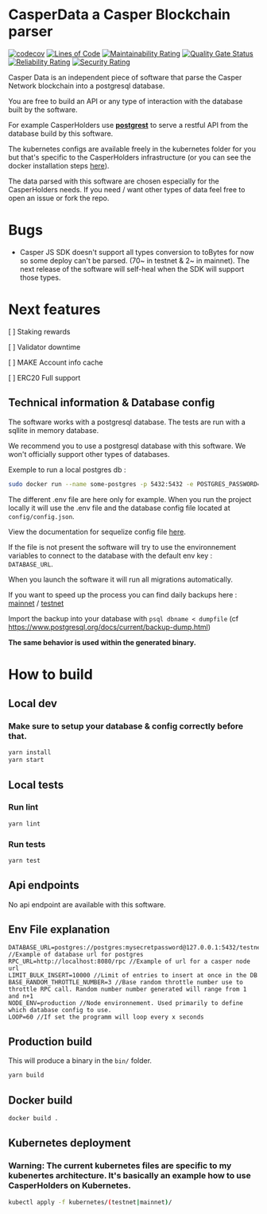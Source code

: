 # CasperData a Casper Blockchain parser
[![codecov](https://codecov.io/gh/casperholders/casperdata/branch/main/graph/badge.svg?token=J111YFA2Q3)](https://codecov.io/gh/casperholders/casperdata)
[![Lines of Code](https://sonarcloud.io/api/project_badges/measure?project=casperholders_casperdata&metric=ncloc)](https://sonarcloud.io/summary/new_code?id=casperholders_casperdata)
[![Maintainability Rating](https://sonarcloud.io/api/project_badges/measure?project=casperholders_casperdata&metric=sqale_rating)](https://sonarcloud.io/summary/new_code?id=casperholders_casperdata)
[![Quality Gate Status](https://sonarcloud.io/api/project_badges/measure?project=casperholders_casperdata&metric=alert_status)](https://sonarcloud.io/summary/new_code?id=casperholders_casperdata)
[![Reliability Rating](https://sonarcloud.io/api/project_badges/measure?project=casperholders_casperdata&metric=reliability_rating)](https://sonarcloud.io/summary/new_code?id=casperholders_casperdata)
[![Security Rating](https://sonarcloud.io/api/project_badges/measure?project=casperholders_casperdata&metric=security_rating)](https://sonarcloud.io/summary/new_code?id=casperholders_casperdata)

Casper Data is an independent piece of software that parse the Casper Network blockchain into a postgresql database.

You are free to build an API or any type of interaction with the database built by the software.

For example CasperHolders use [**postgrest**](https://postgrest.org/en/stable/) to serve a restful API from the database build by this software.

The kubernetes configs are available freely in the kubernetes folder for you but that's specific to the CasperHolders infrastructure (or you can see the docker installation steps [here](https://postgrest.org/en/stable/install.html#docker)).

The data parsed with this software are chosen especially for the CasperHolders needs. If you need / want other types of data feel free to open an issue or fork the repo.


# Bugs

- Casper JS SDK doesn't support all types conversion to toBytes for now so some deploy can't be parsed.
(70~ in testnet & 2~ in mainnet). The next release of the software will self-heal when the SDK will support those types.

# Next features

[ ] Staking rewards

[ ] Validator downtime

[ ] MAKE Account info cache

[ ] ERC20 Full support

## Technical information & Database config

The software works with a postgresql database. The tests are run with a sqllite in memory database.

We recommend you to use a postgresql database with this software. We won't officially support other types of databases.

Exemple to run a local postgres db :

```bash
sudo docker run --name some-postgres -p 5432:5432 -e POSTGRES_PASSWORD=mysecretpassword -e POSTGRES_DB=testnet -d postgres
```

The different .env file are here only for example. When you run the project locally it will use the .env file
and the database config file located at `config/config.json`.

View the documentation for sequelize config file [here](https://sequelize.org/master/manual/migrations.html#configuration).

If the file is not present the software will try to use the environnement variables to connect to the database with the default env key : `DATABASE_URL`.

When you launch the software it will run all migrations automatically.

If you want to speed up the process you can find daily backups here : [mainnet](https://backup.casperholders.io/) / [testnet](https://backup.testnet.casperholders.io/)

Import the backup into your database with `psql dbname < dumpfile` (cf https://www.postgresql.org/docs/current/backup-dump.html)

**The same behavior is used within the generated binary.**

# How to build

## Local dev

### Make sure to setup your database & config correctly before that.

```bash
yarn install
yarn start
```

## Local tests

### Run lint
```bash
yarn lint
```

### Run tests
```bash
yarn test
```

## Api endpoints

No api endpoint are available with this software.

## Env File explanation

```
DATABASE_URL=postgres://postgres:mysecretpassword@127.0.0.1:5432/testnet //Example of database url for postgres
RPC_URL=http://localhost:8080/rpc //Example of url for a casper node url
LIMIT_BULK_INSERT=10000 //Limit of entries to insert at once in the DB
BASE_RANDOM_THROTTLE_NUMBER=3 //Base random throttle number use to throttle RPC call. Random number number generated will range from 1 and n+1
NODE_ENV=production //Node environnement. Used primarily to define which database config to use.
LOOP=60 //If set the programm will loop every x seconds
```

## Production build

This will produce a binary in the `bin/` folder.

```bash
yarn build
```

## Docker build

```bash
docker build . 
```

## Kubernetes deployment

### Warning: The current kubernetes files are specific to my kubenertes architecture. It's basically an example how to use CasperHolders on Kubernetes.

```bash
kubectl apply -f kubernetes/(testnet|mainnet)/
```
